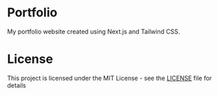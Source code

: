 # Portfolio

My portfolio website created using Next.js and Tailwind CSS.

# License

This project is licensed under the MIT License - see the [LICENSE](https://github.com/gaurishhs/Portfolio/blob/main/LICENSE) file for details